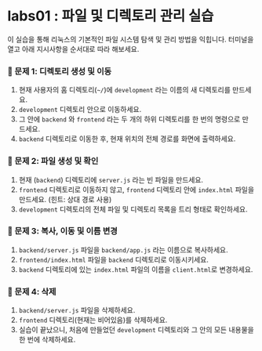 # labs01 : 파일 및 디렉토리 관리 실습

이 실습을 통해 리눅스의 기본적인 파일 시스템 탐색 및 관리 방법을 익힙니다. 터미널을 열고 아래 지시사항을 순서대로 따라 해보세요.

### 📝 문제 1: 디렉토리 생성 및 이동

1.  현재 사용자의 홈 디렉토리(`~/`)에 `development` 라는 이름의 새 디렉토리를 만드세요.
2.  `development` 디렉토리 안으로 이동하세요.
3.  그 안에 `backend` 와 `frontend` 라는 두 개의 하위 디렉토리를 한 번의 명령으로 만드세요.
4.  `backend` 디렉토리로 이동한 후, 현재 위치의 전체 경로를 화면에 출력하세요.

### 📝 문제 2: 파일 생성 및 확인

1.  현재 (`backend`) 디렉토리에 `server.js` 라는 빈 파일을 만드세요.
2.  `frontend` 디렉토리로 이동하지 않고, `frontend` 디렉토리 안에 `index.html` 파일을 만드세요. (힌트: 상대 경로 사용)
3.  `development` 디렉토리의 전체 파일 및 디렉토리 목록을 트리 형태로 확인하세요.

### 📝 문제 3: 복사, 이동 및 이름 변경

1.  `backend/server.js` 파일을 `backend/app.js` 라는 이름으로 복사하세요.
2.  `frontend/index.html` 파일을 `backend` 디렉토리로 이동시키세요.
3.  `backend` 디렉토리에 있는 `index.html` 파일의 이름을 `client.html`로 변경하세요.

### 📝 문제 4: 삭제

1.  `backend/server.js` 파일을 삭제하세요.
2.  `frontend` 디렉토리(현재는 비어있음)를 삭제하세요.
3.  실습이 끝났으니, 처음에 만들었던 `development` 디렉토리와 그 안의 모든 내용물을 한 번에 삭제하세요.